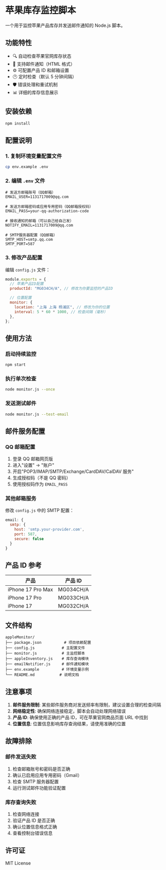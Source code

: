 # 苹果库存监控脚本

一个用于监控苹果产品库存并发送邮件通知的 Node.js 脚本。

## 功能特性

- 🔍 自动检查苹果官网库存状态
- 📧 支持邮件通知（HTML 格式）
- ⚙️ 可配置产品 ID 和邮箱设置
- 🕐 定时检查（默认 5 分钟间隔）
- 🛡️ 错误处理和重试机制
- 📊 详细的库存信息展示

## 安装依赖

```bash
npm install
```

## 配置说明

### 1. 复制环境变量配置文件

```bash
cp env.example .env
```

### 2. 编辑 `.env` 文件

```env
# 发送方邮箱账号（QQ邮箱）
EMAIL_USER=1131717009@qq.com

# 发送方邮箱密码或应用专用密码（QQ邮箱授权码）
EMAIL_PASS=your-qq-authorization-code

# 接收通知的邮箱（可以自己给自己发）
NOTIFY_EMAIL=1131717009@qq.com

# SMTP服务器配置（QQ邮箱）
SMTP_HOST=smtp.qq.com
SMTP_PORT=587
```

### 3. 修改产品配置

编辑 `config.js` 文件：

```javascript
module.exports = {
  // 苹果产品ID配置
  productId: "MG034CH/A", // 修改为你要监控的产品ID

  // 位置配置
  monitor: {
    location: "上海 上海 杨浦区", // 修改为你的位置
    interval: 5 * 60 * 1000, // 检查间隔（毫秒）
  },
};
```

## 使用方法

### 启动持续监控

```bash
npm start
```

### 执行单次检查

```bash
node monitor.js --once
```

### 发送测试邮件

```bash
node monitor.js --test-email
```

## 邮件服务配置

### QQ 邮箱配置

1. 登录 QQ 邮箱网页版
2. 进入"设置" → "账户"
3. 开启"POP3/IMAP/SMTP/Exchange/CardDAV/CalDAV 服务"
4. 生成授权码（不是 QQ 密码）
5. 使用授权码作为 `EMAIL_PASS`

### 其他邮箱服务

修改 `config.js` 中的 SMTP 配置：

```javascript
email: {
  smtp: {
    host: 'smtp.your-provider.com',
    port: 587,
    secure: false
  }
}
```

## 产品 ID 参考

| 产品              | 产品 ID   |
| ----------------- | --------- |
| iPhone 17 Pro Max | MG034CH/A |
| iPhone 17 Pro     | MG033CH/A |
| iPhone 17         | MG032CH/A |

## 文件结构

```
appleMonitor/
├── package.json          # 项目依赖配置
├── config.js            # 主配置文件
├── monitor.js           # 主监控脚本
├── appleInventory.js    # 库存查询模块
├── emailNotifier.js     # 邮件通知模块
├── env.example          # 环境变量示例
└── README.md           # 说明文档
```

## 注意事项

1. **邮件服务限制**: 某些邮件服务商对发送频率有限制，建议设置合理的检查间隔
2. **网络稳定性**: 确保网络连接稳定，脚本会自动处理网络错误
3. **产品 ID**: 确保使用正确的产品 ID，可在苹果官网商品页面 URL 中找到
4. **位置信息**: 位置信息影响库存查询结果，请使用准确的位置

## 故障排除

### 邮件发送失败

1. 检查邮箱账号和密码是否正确
2. 确认已启用应用专用密码（Gmail）
3. 检查 SMTP 服务器配置
4. 运行测试邮件功能验证配置

### 库存查询失败

1. 检查网络连接
2. 验证产品 ID 是否正确
3. 确认位置信息格式正确
4. 查看控制台错误信息

## 许可证

MIT License
